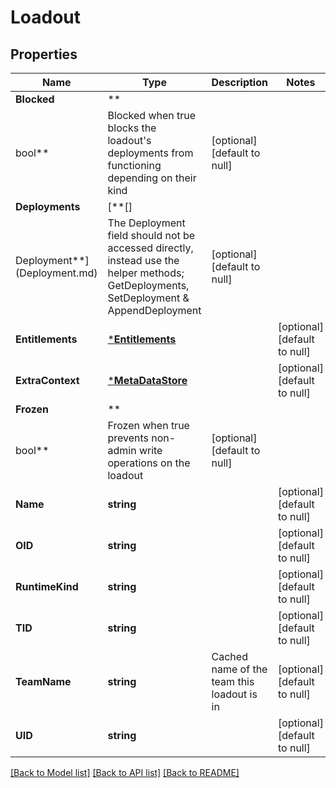 # Loadout

## Properties

Name | Type | Description | Notes
------------ | ------------- | ------------- | -------------
**Blocked** | **
bool** | Blocked when true blocks the loadout&#x27;s deployments from functioning depending on their kind | [optional] [default to null]
**Deployments** | [**[]
Deployment**](Deployment.md) | The Deployment field should not be accessed directly, instead use the helper methods; GetDeployments, SetDeployment &amp; AppendDeployment | [optional] [default to null]
**Entitlements** | [***Entitlements**](Entitlements.md) |  | [optional] [default to null]
**ExtraContext** | [***MetaDataStore**](MetaDataStore.md) |  | [optional] [default to null]
**Frozen** | **
bool** | Frozen when true prevents non-admin write operations on the loadout | [optional] [default to null]
**Name** | **string** |  | [optional] [default to null]
**OID** | **string** |  | [optional] [default to null]
**RuntimeKind** | **string** |  | [optional] [default to null]
**TID** | **string** |  | [optional] [default to null]
**TeamName** | **string** | Cached name of the team this loadout is in | [optional] [default to null]
**UID** | **string** |  | [optional] [default to null]

[[Back to Model list]](../README.md#documentation-for-models) [[Back to API list]](../README.md#documentation-for-api-endpoints) [[Back to README]](../README.md)

